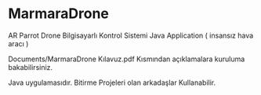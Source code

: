 MarmaraDrone
============

AR  Parrot Drone Bilgisayarlı Kontrol Sistemi Java Application ( insansız hava aracı )


Documents/MarmaraDrone Kılavuz.pdf Kısmından açıklamalara kuruluma bakabilirsiniz. 

Java uygulamasıdır. Bitirme Projeleri olan arkadaşlar Kullanabilir.
